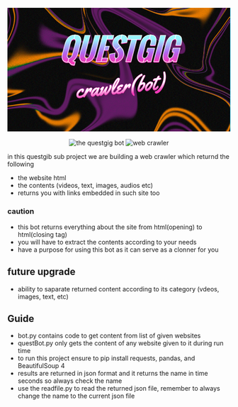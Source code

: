 
<p align="center">
  <img src="https://github.com/Levi-Chinecherem/QuestGig/blob/main/photos/crawler_logo.PNG" width="1000">
</p>
<p align="center">
  <img src="https://img.shields.io/badge/QuestGig-Crawler%2FBot-blueviolet" width="300" title="the questgig bot">
  <img src="https://img.shields.io/badge/QuestGig-Web%20Crawler-blueviolet" width="300" alt="web crawler" title="questgig web crawler">
</p>

in this questgib sub project we are building a web crawler which returnd the following
* the website html
* the contents (videos, text, images, audios etc)
* returns you with links embedded in such site too

### caution
* this bot returns everything about the site from html(opening) to html(closing tag)
* you will have to extract the contents according to your needs
* have a purpose for using this bot as it can serve as a clonner for you

## future upgrade
* ability to saparate returned content according to its category (vdeos, images, text, etc)

## Guide
* bot.py contains code to get content from list of given websites
* questBot.py only gets the content of any website given to it during run time
* to run this project ensure to pip install requests, pandas, and BeautifulSoup 4
* results are returned in json format and it returns the name in time seconds so always check the name 
* use the readfile.py to read the returned json file, remember to always change the name to the current json file
